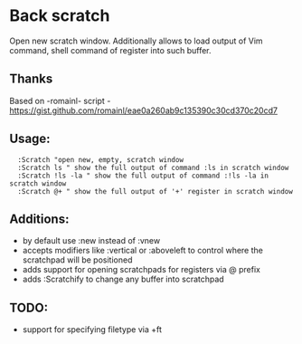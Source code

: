 # Back scratch

Open new scratch window. Additionally allows to load output of Vim command,
shell command of register into such buffer.

## Thanks

Based on -romainl- script -  https://gist.github.com/romainl/eae0a260ab9c135390c30cd370c20cd7

## Usage:

      :Scratch "open new, empty, scratch window
      :Scratch ls " show the full output of command :ls in scratch window
      :Scratch !ls -la " show the full output of command :!ls -la in scratch window
      :Scratch @+ " show the full output of '+' register in scratch window

## Additions:

- by default use :new instead of :vnew
- accepts modifiers like :vertical or :aboveleft to control where the
  scratchpad will be positioned
- adds support for opening scratchpads for registers via @ prefix
- adds :Scratchify to change any buffer into scratchpad

## TODO:

- support for specifying filetype via +ft
